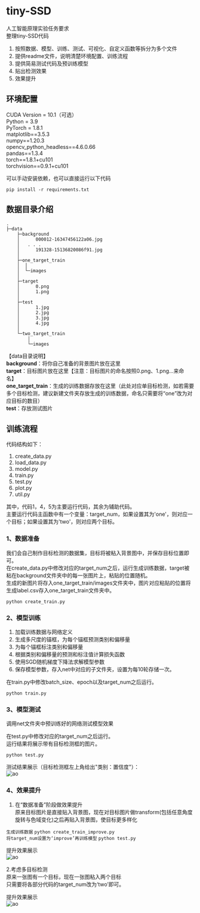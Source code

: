 # tiny-SSD
人工智能原理实验任务要求  
整理tiny-SSD代码  
1. 按照数据、模型、训练、测试、可视化、自定义函数等拆分为多个文件  
2. 提供readme文件，说明清楚环境配置、训练流程   
3. 提供简易测试代码及预训练模型   
4. 贴出检测效果  
5. 效果提升   
## 环境配置
CUDA Version = 10.1（可选）  
Python = 3.9  
PyTorch = 1.8.1  
matplotlib==3.5.3  
numpy==1.20.3  
opencv_python_headless==4.6.0.66  
pandas==1.3.4  
torch==1.8.1+cu101   
torchvision==0.9.1+cu101  
  
可以手动安装依赖，也可以直接运行以下代码   

`pip install -r requirements.txt`  
## 数据目录介绍  
```  
.
├─data
    ├─background
    │      000012-16347456122a06.jpg
    │	. . .
    │      191328-15136820086f91.jpg
    │      
    ├─one_target_train
    │  │  
    │  └─images
    │          
    ├─target
    │      0.png
    │      1.png
    │      
    ├─test
    │      1.jpg
    │      2.jpg
    │      3.jpg
    │      4.jpg
    │      
    └─two_target_train
        │  
        └─images  
```  
【data目录说明】  
**background**：将你自己准备的背景图片放在这里  
**target**：目标图片放在这里【注意：目标图片的命名按照0.png、1.png…来命名】  
**one_target_train**：生成的训练数据存放在这里（此处对应单目标检测，如若需要多个目标检测，建议新建文件夹存放生成的训练数据，命名只需要将“one”改为对应目标的数目）  
**test**：存放测试图片    


  
  
## 训练流程  
代码结构如下：  
1. create_data.py
2. load_data.py  
3. model.py
4. train.py
5. test.py
6. plot.py
7. util.py
  
其中，代码1，4，5为主要运行代码，其余为辅助代码。  
主要运行代码主函数中有一个变量：target_num，如果设置其为'one'，则对应一个目标；如果设置其为'two'，则对应两个目标。
  

### 1、数据准备  
我们会自己制作目标检测的数据集，目标将被粘入背景图中，并保存目标位置即可。  
在create_data.py中修改对应的target_num之后，运行生成训练数据，target被粘在background文件夹中的每一张图片上，粘贴的位置随机。  
生成的新图片将存入one_target_train/images文件夹中，图片对应粘贴的位置将生成label.csv存入one_target_train文件夹中。    

`python create_train.py`   
  
### 2、模型训练  
1. 加载训练数据与网络定义
2. 生成多尺度的锚框，为每个锚框预测类别和偏移量
3. 为每个锚框标注类别和偏移量
4. 根据类别和偏移量的预测和标注值计算损失函数
5. 使用SGD随机梯度下降法求解模型参数
6. 保存模型参数，存入net中对应的子文件夹，设置为每10轮存储一次。  

在train.py中修改batch_size、epoch以及target_num之后运行。  


`python train.py`  
  
  
  
### 3、模型测试  
调用net文件夹中预训练好的网络测试模型效果  

在test.py中修改对应的target_num之后运行。  
运行结果将展示带有目标检测框的图片。  
  
`python test.py`  
  
测试结果展示（目标检测框左上角给出"类别：置信度"）：  
![ao](results/one_target.png"训练成功结果")  
  
### 4、效果提升  
1. 在“数据准备”阶段做效果提升  
原来目标图片是直接贴入背景图，现在对目标图片做transform(包括任意角度旋转与色域变化)之后再贴入背景图，使目标更多样化  
  
`生成训练数据`
`python create_train_improve.py`  
`将target_num设置为‘improve’再训练模型`  `python test.py`  
  
提升效果展示  
![ao](results/one_target.png"训练成功结果")  
  
2.考虑多目标检测  
原来一张图有一个目标，现在一张图粘入两个目标  
只需要将各部分代码的target_num改为‘two’即可。  
  
提升效果展示  
![ao](results/one_target.png"训练成功结果")  

 








